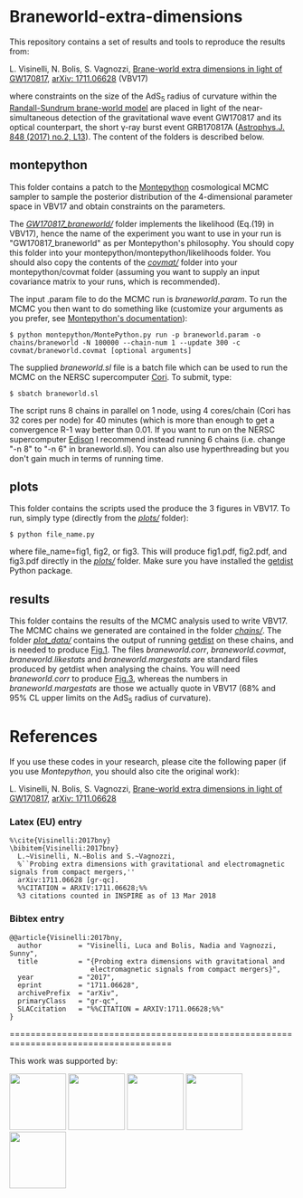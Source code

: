 # Braneworld-extra-dimensions

This repository contains a set of results and tools to reproduce the results from:

L. Visinelli, N. Bolis, S. Vagnozzi, [Brane-world extra dimensions in light of GW170817](https://inspirehep.net/record/1636969), [arXiv: 1711.06628](https://arxiv.org/abs/1711.06628) (VBV17)

where constraints on the size of the AdS<sub>5</sub> radius of curvature within the [Randall-Sundrum brane-world model](https://journals.aps.org/prl/abstract/10.1103/PhysRevLett.83.4690) are placed in light of the near-simultaneous detection of the gravitational wave event GW170817 and its optical counterpart, the short γ-ray burst event GRB170817A ([Astrophys.J. 848 (2017) no.2, L13](http://iopscience.iop.org/article/10.3847/2041-8213/aa920c/meta)). The content of the folders is described below.

## montepython

This folder contains a patch to the [Montepython](https://github.com/baudren/montepython_public) cosmological MCMC sampler to sample the posterior distribution of the 4-dimensional parameter space in VBV17 and obtain constraints on the parameters.

The *[GW170817_braneworld/](https://github.com/sunnyvagnozzi/Braneworld-extra-dimensions/tree/master/montepython/GW170817_braneworld)* folder implements the likelihood (Eq.(19) in VBV17), hence the name of the experiment you want to use in your run is "GW170817_braneworld" as per Montepython's philosophy. You should copy this folder into your montepython/montepython/likelihoods folder. You should also copy the contents of the *[covmat/](https://github.com/sunnyvagnozzi/Braneworld-extra-dimensions/tree/master/montepython/covmat)* folder into your montepython/covmat folder (assuming you want to supply an input covariance matrix to your runs, which is recommended).

The input .param file to do the MCMC run is *braneworld.param*. To run the MCMC you then want to do something like (customize your arguments as you prefer, see [Montepython's documentation](http://monte-python.readthedocs.io/en/latest/)): 

    $ python montepython/MontePython.py run -p braneworld.param -o chains/braneworld -N 100000 --chain-num 1 --update 300 -c covmat/braneworld.covmat [optional arguments]

The supplied *braneworld.sl* file is a batch file which can be used to run the MCMC on the NERSC supercomputer [Cori](http://www.nersc.gov/users/computational-systems/cori/). To submit, type:

    $ sbatch braneworld.sl

The script runs 8 chains in parallel on 1 node, using 4 cores/chain (Cori has 32 cores per node) for 40 minutes (which is more than enough to get a convergence R-1 way better than 0.01. If you want to run on the NERSC supercomputer [Edison](http://www.nersc.gov/users/computational-systems/edison/) I recommend instead running 6 chains (i.e. change "-n 8" to "-n 6" in braneworld.sl). You can also use hyperthreading but you don't gain much in terms of running time.

## plots

This folder contains the scripts used the produce the 3 figures in VBV17. To run, simply type (directly from the *[plots/](https://github.com/sunnyvagnozzi/Braneworld-extra-dimensions/tree/master/plots)* folder):

    $ python file_name.py
    
where file_name=fig1, fig2, or fig3. This will produce fig1.pdf, fig2.pdf, and fig3.pdf directly in the *[plots/](https://github.com/sunnyvagnozzi/Braneworld-extra-dimensions/tree/master/plots)* folder. Make sure you have installed the [getdist](https://getdist.readthedocs.io/en/latest/) Python package.

## results

This folder contains the results of the MCMC analysis used to write VBV17. The MCMC chains we generated are contained in the folder *[chains/](https://github.com/sunnyvagnozzi/Braneworld-extra-dimensions/tree/master/results/chains)*. The folder *[plot_data/](https://github.com/sunnyvagnozzi/Braneworld-extra-dimensions/tree/master/results/plot_data)* contains the output of running [getdist](https://getdist.readthedocs.io/en/latest/) on these chains, and is needed to produce [Fig.1](https://github.com/sunnyvagnozzi/Braneworld-extra-dimensions/blob/master/plots/fig1.pdf). The files *braneworld.corr*, *braneworld.covmat*, *braneworld.likestats* and *braneworld.margestats* are standard files produced by getdist when analysing the chains. You will need *braneworld.corr* to produce [Fig.3](https://github.com/sunnyvagnozzi/Braneworld-extra-dimensions/blob/master/plots/fig3.pdf), whereas the numbers in *braneworld.margestats* are those we actually quote in VBV17 (68% and 95% CL upper limits on the AdS<sub>5</sub> radius of curvature).

# References

If you use these codes in your research, please cite the following paper (if you use *Montepython*, you should also cite the original work):

L. Visinelli, N. Bolis, S. Vagnozzi, [Brane-world extra dimensions in light of GW170817](https://inspirehep.net/record/1636969), [arXiv: 1711.06628](https://arxiv.org/abs/1711.06628)

### Latex (EU) entry

    %\cite{Visinelli:2017bny}
    \bibitem{Visinelli:2017bny}
      L.~Visinelli, N.~Bolis and S.~Vagnozzi,
      %``Probing extra dimensions with gravitational and electromagnetic signals from compact mergers,''
      arXiv:1711.06628 [gr-qc].
      %%CITATION = ARXIV:1711.06628;%%
      %3 citations counted in INSPIRE as of 13 Mar 2018

### Bibtex entry

    @@article{Visinelli:2017bny,
      author         = "Visinelli, Luca and Bolis, Nadia and Vagnozzi, Sunny",
      title          = "{Probing extra dimensions with gravitational and
                        electromagnetic signals from compact mergers}",
      year           = "2017",
      eprint         = "1711.06628",
      archivePrefix  = "arXiv",
      primaryClass   = "gr-qc",
      SLACcitation   = "%%CITATION = ARXIV:1711.06628;%%"
    }

=====================================================================================

This work was supported by:

   <a href="http://www.okc.albanova.se/"><img src="http://www.okc.albanova.se/polopoly_fs/1.327382.1491483655!/image/image.jpg_gen/derivatives/logotype_h130/image.jpg"
height="100px"></a>
   <a href="https://www.su.se/"><img src="http://resources.mynewsdesk.com/image/upload/t_open_graph_image/ayjgabd4qxqbpj4pu4nl.jpg"
height="100px"></a>
      <a href="https://www.nordita.org/"><img src="https://yt3.ggpht.com/a-/AJLlDp3bQ-UG2qVRBjqfsEbsUaDs_fd8yBPkMnPCXg=s900-mo-c-c0xffffffff-rj-k-no"
height="100px"></a>
   <a href="http://www.ceico.cz/"><img src="https://www.fzu.cz/sites/default/files/logo-FZU-velke_1000x600px.jpg" height="100px"></a>
      <a href="http://www.avcr.cz/en/"><img src="http://www.fundit.fr/sites/default/files/actors/2320-academie-tcheque-sciences-avcr.jpg"
height="100px"></a>
